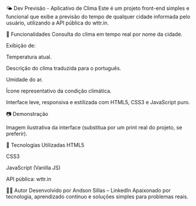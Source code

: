🌤️ Dev Previsão - Aplicativo de Clima
Este é um projeto front-end simples e funcional que exibe a previsão do tempo de qualquer cidade informada pelo usuário, utilizando a API pública do wttr.in.

🚀 Funcionalidades
Consulta do clima em tempo real por nome da cidade.

Exibição de:

Temperatura atual.

Descrição do clima traduzida para o português.

Umidade do ar.

Ícone representativo da condição climática.

Interface leve, responsiva e estilizada com HTML5, CSS3 e JavaScript puro.

📷 Demonstração

Imagem ilustrativa da interface (substitua por um print real do projeto, se preferir).

🧠 Tecnologias Utilizadas
HTML5

CSS3

JavaScript (Vanilla JS)

API pública: wttr.in




👨‍💻 Autor
Desenvolvido por Andson Sillas – LinkedIn
Apaixonado por tecnologia, aprendizado contínuo e soluções simples para problemas reais.